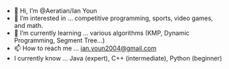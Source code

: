 - 👋 Hi, I’m @Aeratian/Ian Youn
- 👀 I’m interested in ... competitive programming, sports, video games, and math.
- 🌱 I’m currently learning ... various algorithms (KMP, Dynamic Programming, Segment Tree...)
- 📫 How to reach me ... ian.youn2004@gmail.com
- I currently know ... Java (expert), C++ (intermediate), Python (beginner)

<!---
Aeratian/Aeratian is a ✨ special ✨ repository because its `README.md` (this file) appears on your GitHub profile.
You can click the Preview link to take a look at your changes.
--->
